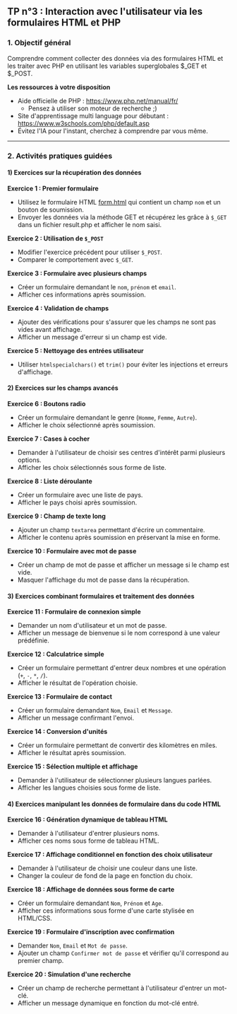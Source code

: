 ## TP n°3 : Interaction avec l'utilisateur via les formulaires HTML et PHP

### **1. Objectif général**

Comprendre comment collecter des données via des formulaires HTML et les traiter avec PHP en utilisant les variables superglobales $_GET et $_POST.

**Les ressources à votre disposition**

- Aide officielle de PHP : https://www.php.net/manual/fr/
  - Pensez à utiliser son moteur de recherche ;)
- Site d'apprentissage multi language pour débutant : https://www.w3schools.com/php/default.asp
- Évitez l'IA pour l'instant, cherchez à comprendre par vous même.

---

### **2. Activités pratiques guidées**

#### **1) Exercices sur la récupération des données**

**Exercice 1 : Premier formulaire**
- Utilisez le formulaire HTML [form.html](https://github.com/berengergermain/rt-web-dynamique/blob/main/form.html) qui contient un champ `nom` et un bouton de soumission.
- Envoyer les données via la méthode GET et récupérez les grâce à `$_GET` dans un fichier result.php et afficher le nom saisi.

**Exercice 2 : Utilisation de `$_POST`**
- Modifier l'exercice précédent pour utiliser `$_POST`.
- Comparer le comportement avec `$_GET`.

**Exercice 3 : Formulaire avec plusieurs champs**
- Créer un formulaire demandant le `nom`, `prénom` et `email`.
- Afficher ces informations après soumission.

**Exercice 4 : Validation de champs**
- Ajouter des vérifications pour s'assurer que les champs ne sont pas vides avant affichage.
- Afficher un message d'erreur si un champ est vide.

**Exercice 5 : Nettoyage des entrées utilisateur**
- Utiliser `htmlspecialchars()` et `trim()` pour éviter les injections et erreurs d'affichage.

#### **2) Exercices sur les champs avancés**

**Exercice 6 : Boutons radio**
- Créer un formulaire demandant le genre (`Homme`, `Femme`, `Autre`).
- Afficher le choix sélectionné après soumission.

**Exercice 7 : Cases à cocher**
- Demander à l'utilisateur de choisir ses centres d'intérêt parmi plusieurs options.
- Afficher les choix sélectionnés sous forme de liste.

**Exercice 8 : Liste déroulante**
- Créer un formulaire avec une liste de pays.
- Afficher le pays choisi après soumission.

**Exercice 9 : Champ de texte long**
- Ajouter un champ `textarea` permettant d'écrire un commentaire.
- Afficher le contenu après soumission en préservant la mise en forme.

**Exercice 10 : Formulaire avec mot de passe**
- Créer un champ de mot de passe et afficher un message si le champ est vide.
- Masquer l'affichage du mot de passe dans la récupération.

#### **3) Exercices combinant formulaires et traitement des données**

**Exercice 11 : Formulaire de connexion simple**
- Demander un nom d'utilisateur et un mot de passe.
- Afficher un message de bienvenue si le nom correspond à une valeur prédéfinie.

**Exercice 12 : Calculatrice simple**
- Créer un formulaire permettant d'entrer deux nombres et une opération (`+`, `-`, `*`, `/`).
- Afficher le résultat de l'opération choisie.

**Exercice 13 : Formulaire de contact**
- Créer un formulaire demandant `Nom`, `Email` et `Message`.
- Afficher un message confirmant l'envoi.

**Exercice 14 : Conversion d'unités**
- Créer un formulaire permettant de convertir des kilomètres en miles.
- Afficher le résultat après soumission.

**Exercice 15 : Sélection multiple et affichage**
- Demander à l'utilisateur de sélectionner plusieurs langues parlées.
- Afficher les langues choisies sous forme de liste.

#### **4) Exercices manipulant les données de formulaire dans du code HTML**

**Exercice 16 : Génération dynamique de tableau HTML**
- Demander à l'utilisateur d'entrer plusieurs noms.
- Afficher ces noms sous forme de tableau HTML.

**Exercice 17 : Affichage conditionnel en fonction des choix utilisateur**
- Demander à l'utilisateur de choisir une couleur dans une liste.
- Changer la couleur de fond de la page en fonction du choix.

**Exercice 18 : Affichage de données sous forme de carte**
- Créer un formulaire demandant `Nom`, `Prénom` et `Age`.
- Afficher ces informations sous forme d'une carte stylisée en HTML/CSS.

**Exercice 19 : Formulaire d'inscription avec confirmation**
- Demander `Nom`, `Email` et `Mot de passe`.
- Ajouter un champ `Confirmer mot de passe` et vérifier qu'il correspond au premier champ.

**Exercice 20 : Simulation d'une recherche**
- Créer un champ de recherche permettant à l'utilisateur d'entrer un mot-clé.
- Afficher un message dynamique en fonction du mot-clé entré.
